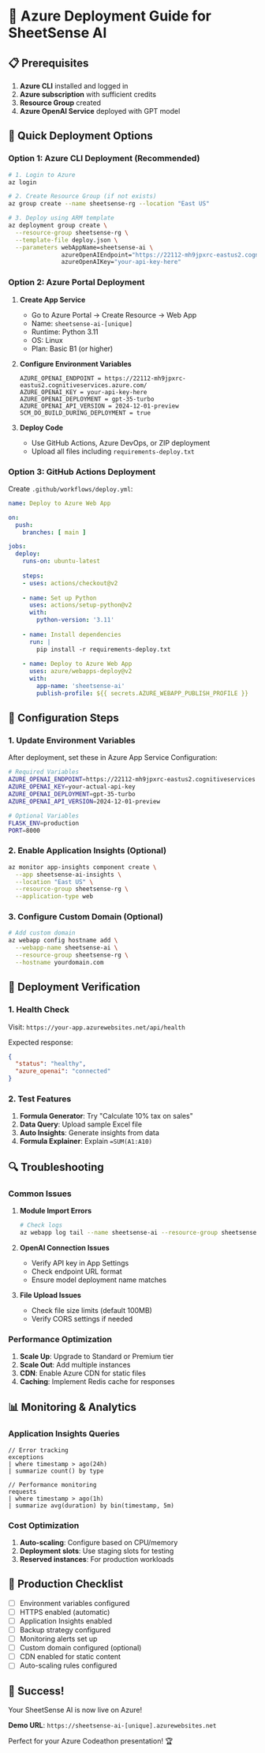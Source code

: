 # 🚀 Azure Deployment Guide for SheetSense AI

## 📋 Prerequisites

1. **Azure CLI** installed and logged in
2. **Azure subscription** with sufficient credits
3. **Resource Group** created
4. **Azure OpenAI Service** deployed with GPT model

## 🎯 Quick Deployment Options

### Option 1: Azure CLI Deployment (Recommended)

```bash
# 1. Login to Azure
az login

# 2. Create Resource Group (if not exists)
az group create --name sheetsense-rg --location "East US"

# 3. Deploy using ARM template
az deployment group create \
  --resource-group sheetsense-rg \
  --template-file deploy.json \
  --parameters webAppName=sheetsense-ai \
               azureOpenAIEndpoint="https://22112-mh9jpxrc-eastus2.cognitiveservices.azure.com/" \
               azureOpenAIKey="your-api-key-here"
```

### Option 2: Azure Portal Deployment

1. **Create App Service**
   - Go to Azure Portal → Create Resource → Web App
   - Name: `sheetsense-ai-[unique]`
   - Runtime: Python 3.11
   - OS: Linux
   - Plan: Basic B1 (or higher)

2. **Configure Environment Variables**
   ```
   AZURE_OPENAI_ENDPOINT = https://22112-mh9jpxrc-eastus2.cognitiveservices.azure.com/
   AZURE_OPENAI_KEY = your-api-key-here
   AZURE_OPENAI_DEPLOYMENT = gpt-35-turbo
   AZURE_OPENAI_API_VERSION = 2024-12-01-preview
   SCM_DO_BUILD_DURING_DEPLOYMENT = true
   ```

3. **Deploy Code**
   - Use GitHub Actions, Azure DevOps, or ZIP deployment
   - Upload all files including `requirements-deploy.txt`

### Option 3: GitHub Actions Deployment

Create `.github/workflows/deploy.yml`:

```yaml
name: Deploy to Azure Web App

on:
  push:
    branches: [ main ]

jobs:
  deploy:
    runs-on: ubuntu-latest
    
    steps:
    - uses: actions/checkout@v2
    
    - name: Set up Python
      uses: actions/setup-python@v2
      with:
        python-version: '3.11'
    
    - name: Install dependencies
      run: |
        pip install -r requirements-deploy.txt
    
    - name: Deploy to Azure Web App
      uses: azure/webapps-deploy@v2
      with:
        app-name: 'sheetsense-ai'
        publish-profile: ${{ secrets.AZURE_WEBAPP_PUBLISH_PROFILE }}
```

## 🔧 Configuration Steps

### 1. Update Environment Variables

After deployment, set these in Azure App Service Configuration:

```bash
# Required Variables
AZURE_OPENAI_ENDPOINT=https://22112-mh9jpxrc-eastus2.cognitiveservices.azure.com/
AZURE_OPENAI_KEY=your-actual-api-key
AZURE_OPENAI_DEPLOYMENT=gpt-35-turbo
AZURE_OPENAI_API_VERSION=2024-12-01-preview

# Optional Variables
FLASK_ENV=production
PORT=8000
```

### 2. Enable Application Insights (Optional)

```bash
az monitor app-insights component create \
  --app sheetsense-ai-insights \
  --location "East US" \
  --resource-group sheetsense-rg \
  --application-type web
```

### 3. Configure Custom Domain (Optional)

```bash
# Add custom domain
az webapp config hostname add \
  --webapp-name sheetsense-ai \
  --resource-group sheetsense-rg \
  --hostname yourdomain.com
```

## 🎯 Deployment Verification

### 1. Health Check
Visit: `https://your-app.azurewebsites.net/api/health`

Expected response:
```json
{
  "status": "healthy",
  "azure_openai": "connected"
}
```

### 2. Test Features
1. **Formula Generator**: Try "Calculate 10% tax on sales"
2. **Data Query**: Upload sample Excel file
3. **Auto Insights**: Generate insights from data
4. **Formula Explainer**: Explain `=SUM(A1:A10)`

## 🔍 Troubleshooting

### Common Issues

1. **Module Import Errors**
   ```bash
   # Check logs
   az webapp log tail --name sheetsense-ai --resource-group sheetsense-rg
   ```

2. **OpenAI Connection Issues**
   - Verify API key in App Settings
   - Check endpoint URL format
   - Ensure model deployment name matches

3. **File Upload Issues**
   - Check file size limits (default 100MB)
   - Verify CORS settings if needed

### Performance Optimization

1. **Scale Up**: Upgrade to Standard or Premium tier
2. **Scale Out**: Add multiple instances
3. **CDN**: Enable Azure CDN for static files
4. **Caching**: Implement Redis cache for responses

## 📊 Monitoring & Analytics

### Application Insights Queries

```kusto
// Error tracking
exceptions
| where timestamp > ago(24h)
| summarize count() by type

// Performance monitoring
requests
| where timestamp > ago(1h)
| summarize avg(duration) by bin(timestamp, 5m)
```

### Cost Optimization

1. **Auto-scaling**: Configure based on CPU/memory
2. **Deployment slots**: Use staging slots for testing
3. **Reserved instances**: For production workloads

## 🚀 Production Checklist

- [ ] Environment variables configured
- [ ] HTTPS enabled (automatic)
- [ ] Application Insights enabled
- [ ] Backup strategy configured
- [ ] Monitoring alerts set up
- [ ] Custom domain configured (optional)
- [ ] CDN enabled for static content
- [ ] Auto-scaling rules configured

## 🎉 Success!

Your SheetSense AI is now live on Azure! 

**Demo URL**: `https://sheetsense-ai-[unique].azurewebsites.net`

Perfect for your Azure Codeathon presentation! 🏆